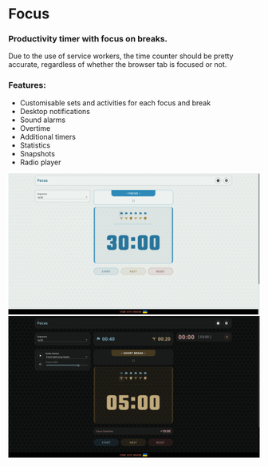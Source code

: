 # Focus

### Productivity timer with focus on breaks.

Due to the use of service workers, the time counter should be pretty accurate, regardless of whether the browser tab is focused or not.

### Features:

- Customisable sets and activities for each focus and break
- Desktop notifications
- Sound alarms
- Overtime
- Additional timers
- Statistics
- Snapshots
- Radio player

![light theme](./screenshots/light.png)
![dark theme](./screenshots/dark.png)
